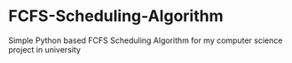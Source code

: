 # FCFS-Scheduling-Algorithm
Simple Python based FCFS Scheduling Algorithm for my computer science project in university
